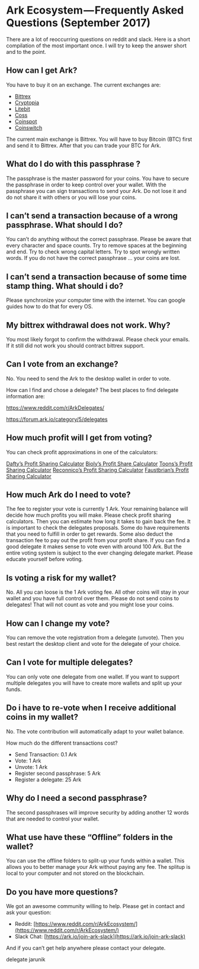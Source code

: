 # Ark Ecosystem — Frequently Asked Questions (September 2017)
There are a lot of reoccurring questions on reddit and slack. Here is a short compilation of the most important once. I will try to keep the answer short and to the point.

## How can I get Ark?
You have to buy it on an exchange. The current exchanges are:

- [Bittrex](https://bittrex.com/)
- [Cryptopia](https://www.cryptopia.co.nz/Exchange/?market=ARK_BTC)
- [Litebit](https://www.cryptopia.co.nz/Exchange/?market=ARK_BTC)
- [Coss](https://coss.io/)
- [Coinspot](https://www.coinspot.com.au/buy/ark)
- [Coinswitch](https://www.coinswitch.co/)

The current main exchange is Bittrex. You will have to buy Bitcoin (BTC) first and send it to Bittrex. After that you can trade your BTC for Ark.

## What do I do with this passphrase ?
The passphrase is the master password for your coins. You have to secure the passphrase in order to keep control over your wallet. With the passphrase you can sign transactions to send your Ark. Do not lose it and do not share it with others or you will lose your coins.

## I can’t send a transaction because of a wrong passphrase. What should I do?
You can’t do anything without the correct passphrase. Please be aware that every character and space counts. Try to remove spaces at the beginning and end. Try to check wrong capital letters. Try to spot wrongly written words. If you do not have the correct passphrase … your coins are lost.

## I can’t send a transaction because of some time stamp thing. What should i do?
Please synchronize your computer time with the internet. You can google guides how to do that for every OS.

## My bittrex withdrawal does not work. Why?
You most likely forgot to confirm the withdrawal. Please check your emails. If it still did not work you should contract bittrex support.

## Can I vote from an exchange?
No. You need to send the Ark to the desktop wallet in order to vote.

How can I find and chose a delegate?
The best places to find delegate information are:

<https://www.reddit.com/r/ArkDelegates/>

<https://forum.ark.io/category/5/delegates>

## How much profit will I get from voting?
You can check profit approximations in one of the calculators:

[Dafty’s Profit Sharing Calculator](https://docs.google.com/spreadsheets/d/1FGo3FkC3uSWXGHatPQyny2brMWjAIJsHFCR-Lhkl_m0/edit?usp=sharing)
[Bioly’s Profit Share Calculator](http://pool.arkno.de/calculator.php)
[Toons’s Profit Sharing Calculator](https://docs.google.com/spreadsheets/d/1dmFKza6cM3DYaNbKLlZg2rx6rZL5iLcYRLK5eEXXqD8/edit#gid=0)
[Reconnico’s Profit Sharing Calculator](http://calculator.reconnico.com/)
[Faustbrian’s Profit Sharing Calculator](https://delegates.arkx.io/calculator)

## How much Ark do I need to vote?
The fee to register your vote is currently 1 Ark. Your remaining balance will decide how much profits you will make. Please check profit sharing calculators. Then you can estimate how long it takes to gain back the fee. It is important to check the delegates proposals. Some do have requirements that you need to fulfill in order to get rewards. Some also deduct the transaction fee to pay out the profit from your profit share. If you can find a good delegate it makes sense to vote even with around 100 Ark. But the entire voting system is subject to the ever changing delegate market. Please educate yourself before voting.

## Is voting a risk for my wallet?
No. All you can loose is the 1 Ark voting fee. All other coins will stay in your wallet and you have full control over them. Please do not send coins to delegates! That will not count as vote and you might lose your coins.

## How can I change my vote?
You can remove the vote registration from a delegate (unvote). Then you best restart the desktop client and vote for the delegate of your choice.

## Can I vote for multiple delegates?
You can only vote one delegate from one wallet. If you want to support multiple delegates you will have to create more wallets and split up your funds.

## Do i have to re-vote when I receive additional coins in my wallet?
No. The vote contribution will automatically adapt to your wallet balance.

How much do the different transactions cost?
- Send Transaction: 0.1 Ark
- Vote: 1 Ark
- Unvote: 1 Ark
- Register second passphrase: 5 Ark
- Register a delegate: 25 Ark

## Why do I need a second passphrase?
The second passphrases will improve security by adding another 12 words that are needed to control your wallet.

## What use have these “Offline” folders in the wallet?
You can use the offline folders to split-up your funds within a wallet. This allows you to better manage your Ark without paying any fee. The splitup is local to your computer and not stored on the blockchain.

## Do you have more questions?
We got an awesome community willing to help. Please get in contact and ask your question:

- Reddit: [https://www.reddit.com/r/ArkEcosystem/](https://www.reddit.com/r/ArkEcosystem/)
- Slack Chat: [https://ark.io/join-ark-slack](https://ark.io/join-ark-slack)

And if you can’t get help anywhere please contact your delegate.

delegate jarunik